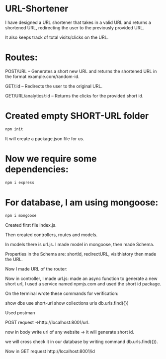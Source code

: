 # URL-Shortener
I have designed a URL shortener that takes in a valid URL and returns a shortened URL, redirecting the user to the previously provided URL.

It also keeps track of total visits/clicks on the URL.

# Routes:

POST/URL – Generates a short new URL and returns the shortened URL in the format example.com/random-id.

GET/:id – Redirects the user to the original URL.

GET/URL/analytics/:id – Returns the clicks for the provided short id.

# Created empty SHORT-URL folder
```bash
npm init
```
It will create a package.json file for us.

# Now we require some dependencies:
```bash
npm i express
```

# For database, I am using mongoose:
```bash
npm i mongoose
```

Created first file index.js.

Then created controllers, routes and models.

In models there is url.js. I made model in mongoose, then made Schema.

Properties in the Schema are: shortId, redirectURL, visithistory  then made the URL.

Now I made URL of the router:

Now in controller, I made url.js: made an async function to generate a new short url, I used a service named npmjs.com and used the short id package.

On the terminal wrote these commands for verification:

show dbs
use short-url
show collections
urls
db.urls.find({})

Used postman

POST request ->http://localhost:8001/url.

now in body write url of any website -> it will generate short id.

we will cross check it in our database by writing command db.urls.find({}).

Now in GET request http://localhost:8001/id

